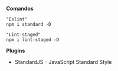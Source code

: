 **Comandos**
```
"Eslint"
npm i standard -D

"Lint-staged"
npm i lint-staged -D
``` 

**Plugins**
 - StandardJS - JavaScript Standard Style